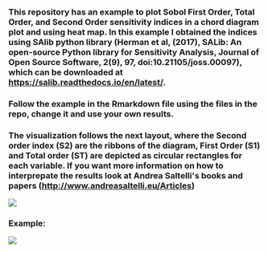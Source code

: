 ### This repository has an example to plot Sobol First Order, Total Order, and Second Order sensitivity indices in a chord diagram plot and using heat map. In this example I obtained the indices using SAlib python library (Herman et al, (2017), SALib: An open-source Python library for Sensitivity Analysis, Journal of Open Source Software, 2(9), 97, doi:10.21105/joss.00097), which can be downloaded at https://salib.readthedocs.io/en/latest/.

### Follow the example in the Rmarkdown file using the files in the repo, change it and use your own results.

### The visualization follows the next layout, where the Second order index (S2) are the ribbons of the diagram, First Order (S1) and Total order (ST) are depicted as circular rectangles for each variable. If you want more information on how to interprepate the results look at Andrea Saltelli's books and papers (http://www.andreasaltelli.eu/Articles)

![](https://github.com/joserdgz8/Global_sensitivity_analysis_visualization/blob/main/chord_diagram_legend.png)

### Example: 

![](https://github.com/joserdgz8/Global_sensitivity_analysis_visualization/blob/main/EXAMPLE.png)

